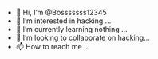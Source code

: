 - 👋 Hi, I’m @Bosssssss12345
- 👀 I’m interested in hacking  ...
- 🌱 I’m currently learning nothing  ...
- 💞️ I’m looking to collaborate on  hacking...
- 📫 How to reach me ...

<!---
Bosssssss12345/Bosssssss12345 is a ✨ special ✨ repository because its `README.md` (this file) appears on your GitHub profile.
You can click the Preview link to take a look at your changes.
--->
